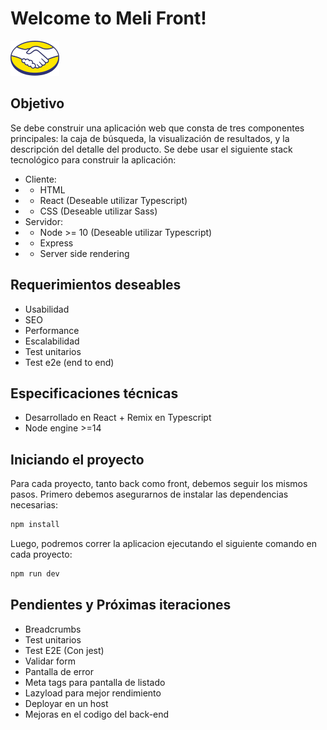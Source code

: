 
# Welcome to Meli Front!
![logo meli](https://github.com/hernnanvera/meli-challenge/blob/main/meli-front/public/icons/logo-meli.png)

## Objetivo

Se debe construir una aplicación web que consta de tres componentes principales: la caja de búsqueda, la visualización de resultados, y la
descripción del detalle del producto.
Se debe usar el siguiente stack tecnológico para construir la aplicación:
 - Cliente:
 - - HTML
 - - React (Deseable utilizar Typescript)
 - - CSS (Deseable utilizar Sass)
 - Servidor:
 - - Node >= 10 (Deseable utilizar Typescript)
 - - Express
 - - Server side rendering

## Requerimientos deseables
 - Usabilidad
 - SEO
 - Performance
 - Escalabilidad
 - Test unitarios
 - Test e2e (end to end)

## Especificaciones técnicas
 - Desarrollado en React + Remix en Typescript
 - Node engine >=14
  
## Iniciando el proyecto
Para cada proyecto, tanto back como front, debemos seguir los mismos pasos. Primero debemos asegurarnos de instalar las dependencias necesarias:
```sh
npm install
```

Luego, podremos correr la aplicacion ejecutando el siguiente comando en cada proyecto:
```sh
npm run dev
```

## Pendientes y Próximas iteraciones
- Breadcrumbs
- Test unitarios
- Test E2E (Con jest)
- Validar form 
- Pantalla de error
- Meta tags para pantalla de listado
- Lazyload para mejor rendimiento
- Deployar en un host
- Mejoras en el codigo del back-end
